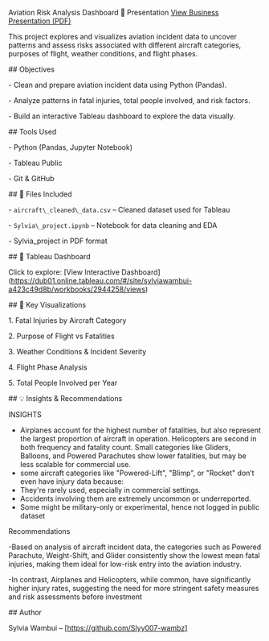 Aviation Risk Analysis Dashboard
📄 Presentation
[View Business Presentation (PDF)](Presentation.pdf)



This project explores and visualizes aviation incident data to uncover patterns and assess risks associated with different aircraft categories, purposes of flight, weather conditions, and flight phases.



\##  Objectives

\- Clean and prepare aviation incident data using Python (Pandas).

\- Analyze patterns in fatal injuries, total people involved, and risk factors.

\- Build an interactive Tableau dashboard to explore the data visually.



\##  Tools Used

\- Python (Pandas, Jupyter Notebook)

\- Tableau Public

\- Git \& GitHub



\## 📁 Files Included

\- `aircraft\_cleaned\_data.csv` – Cleaned dataset used for Tableau

\- `Sylvia\_project.ipynb` – Notebook for data cleaning and EDA

\- Sylvia\_project in PDF format



\## 🔗 Tableau Dashboard

Click to explore: \[View Interactive Dashboard](https://dub01.online.tableau.com/#/site/sylviawambui-a423c49d8b/workbooks/2944258/views)



\## 📌 Key Visualizations

1\. Fatal Injuries by Aircraft Category

2\. Purpose of Flight vs Fatalities

3\. Weather Conditions \& Incident Severity

4\. Flight Phase Analysis

5\. Total People Involved per Year



\## 💡 Insights \& Recommendations

INSIGHTS

* Airplanes account for the highest number of fatalities, but also represent the largest proportion of aircraft in operation. Helicopters are second in both frequency and fatality count. Small categories like Gliders, Balloons, and Powered Parachutes show lower fatalities, but may be less scalable for commercial use.
* some aircraft categories like "Powered-Lift", "Blimp", or "Rocket" don’t even have injury data because:
* They're rarely used, especially in commercial settings.
* Accidents involving them are extremely uncommon or underreported.
* Some might be military-only or experimental, hence not logged in public dataset



Recommendations



-Based on analysis of aircraft incident data, the categories such as Powered Parachute, Weight-Shift, and Glider consistently show the lowest mean fatal injuries, making them ideal for low-risk entry into the aviation industry. 

-In contrast, Airplanes and Helicopters, while common, have significantly higher injury rates, suggesting the need for more stringent safety measures and risk assessments before investment

\##  Author

Sylvia Wambui – \[https://github.com/Slyy007-wambz]



